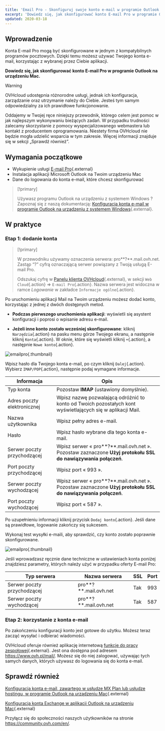 ```yaml
---
title: 'Email Pro - Skonfiguruj swoje konto e-mail w programie Outlook dla systemu macOS'
excerpt: 'Dowiedz się, jak skonfigurować konto E-mail Pro w programie Outlook na urządzeniu Mac'
updated: 2020-03-18
---
```


## Wprowadzenie

Konta E-mail Pro mogą być skonfigurowane w jednym z kompatybilnych programów pocztowych. Dzięki temu możesz używać Twojego konta e-mail, korzystając z wybranej przez Ciebie aplikacji.

**Dowiedz się, jak skonfigurować konto E-mail Pro w programie Outlook na urządzeniu Mac.**

> [!warning]
>
> OVHcloud udostępnia różnorodne usługi, jednak ich konfiguracja, zarządzanie oraz utrzymanie należy do Ciebie. Jesteś tym samym odpowiedzialny za ich prawidłowe funkcjonowanie.
> 
> Oddajemy w Twojej ręce niniejszy przewodnik, którego celem jest pomoc w jak najlepszym wykonywaniu bieżących zadań. W przypadku trudności zalecamy skorzystanie z pomocy wyspecjalizowanego webmastera lub kontakt z producentem oprogramowania. Niestety firma OVHcloud nie będzie mogła udzielić wsparcia w tym zakresie. Więcej informacji znajduje się w sekcji „Sprawdź również”.
> 

## Wymagania początkowe

- Wykupienie usługi [E-mail Pro](https://www.ovhcloud.com/pl/emails/email-pro/){.external}
- Instalacja aplikacji Microsoft Outlook na Twoim urządzeniu Mac
- Dane do logowania do konta e-mail, które chcesz skonfigurować

> [!primary]
>
> Używasz programu Outlook na urządzeniu z systemem Windows ? Zapoznaj się z naszą dokumentacją: [Konfiguracja konta e-mail w programie Outlook na urządzeniu z systemem Windows](/pages/web_cloud/email_and_collaborative_solutions/email_pro/how_to_configure_outlook_2016){.external}.
>

## W praktyce

### Etap 1: dodanie konta

> [!primary]
>
> W przewodniku używamy oznaczenia serwera: pro**?**.mail.ovh.net. Zastąp “?” cyfrą oznaczającą serwer powiązany z Twoją usługą E-mail Pro.
> 
> Odszukaj cyfrę w [Panelu klienta OVHcloud](https://www.ovh.com/auth/?action=gotomanager&from=https://www.ovh.pl/&ovhSubsidiary=pl){.external}, w sekcji `Web Cloud`{.action} =>  `E-mail Pro`{.action}. Nazwa serwera jest widoczna w ramce *Logowanie* w zakładce `Informacje ogólne`{.action}.
>

Po uruchomieniu aplikacji Mail na Twoim urządzeniu możesz dodać konto, korzystając z jednej z dwóch dostępnych metod.

- **Podczas pierwszego uruchomienia aplikacji**: wyświetli się asystent konfiguracji i poprosi o wpisanie adresu e-mail.

- **Jeżeli inne konto zostało wcześniej skonfigurowane**: kliknij `Narzędzia`{.action} na pasku menu górze Twojego ekranu, a następnie kliknij `Konta`{.action}. W oknie, które się wyświetli kliknij `+`{.action}, a następnie `Nowe konto`{.action}.

![emailpro](images/configuration-outlook-2016-mac-step1.png){.thumbnail}

Wpisz hasło dla Twojego konta e-mail, po czym kliknij `Dalej`{.action}. Wybierz `IMAP/POP`{.action}, następnie podaj wymagane informacje.

|Informacja|Opis|
|---|---|
|Typ konta|Pozostaw **IMAP** (ustawiony domyślnie).|
|Adres poczty elektronicznej|Wpisz nazwę pozwalającą odróżnić to konto od Twoich pozostałych kont wyświetlających się w aplikacji Mail.|
|Nazwa użytkownika|Wpisz pełny adres e-mail.|
|Hasło|Wpisz hasło wybrane dla tego konta e-mail.|
|Serwer poczty przychodzącej|Wpisz serwer « pro**?**.mail.ovh.net ». Pozostaw zaznaczone **Użyj protokołu SSL do nawiązywania połączeń**.|
|Port poczty przychodzącej|Wpisz port « 993 ».|
|Serwer poczty wychodzącej|Wpisz serwer « pro**?**.mail.ovh.net ». Pozostaw zaznaczone **Użyj protokołu SSL do nawiązywania połączeń**.|
|Port poczty wychodzącej|Wpisz port « 587 ».|

Po uzupełnieniu informacji kliknij przycisk `Dodaj konto`{.action}. Jeśli dane są prawidłowe, logowanie zakończy się sukcesem.

Wykonaj test wysyłki e-maili, aby sprawdzić, czy konto zostało poprawnie skonfigurowane.

![emailpro](images/configuration-outlook-2016-mac-step2.png){.thumbnail}

Jeśli wprowadzasz ręcznie dane techniczne w ustawieniach konta poniżej znajdziesz parametry, których należy użyć w przypadku oferty E-mail Pro:

|Typ serwera|Nazwa serwera|SSL|Port|
|---|---|---|---|
|Serwer poczty przychodzącej|pro**?**.mail.ovh.net|Tak|993|
|Serwer poczty wychodzącej|pro**?**.mail.ovh.net|Tak|587|

### Etap 2: korzystanie z konta e-mail

Po zakończeniu konfiguracji konto jest gotowe do użytku. Możesz teraz zacząć wysyłać i odbierać wiadomości.

OVHcloud oferuje również aplikację internetową [funkcje do pracy zespołowej](https://www.ovhcloud.com/pl/emails/){.external}. Jest ona dostępna pod adresem <https://www.ovh.pl/mail/>. Możesz się do niej zalogować, używając tych samych danych, których używasz do logowania się do konta e-mail.

## Sprawdź również

[Konfiguracja konta e-mail, zawartego w usłudze MX Plan lub usłudze hostingu, w programie Outlook na urządzeniu Mac](/pages/web_cloud/email_and_collaborative_solutions/mx_plan/how_to_configure_outlook_2016_mac){.external}

[Konfiguracja konta Exchange w aplikacji Outlook na urządzeniu Mac](/pages/web_cloud/email_and_collaborative_solutions/microsoft_exchange/how_to_configure_outlook_2016_mac){.external}

Przyłącz się do społeczności naszych użytkowników na stronie <https://community.ovh.com/en/>.